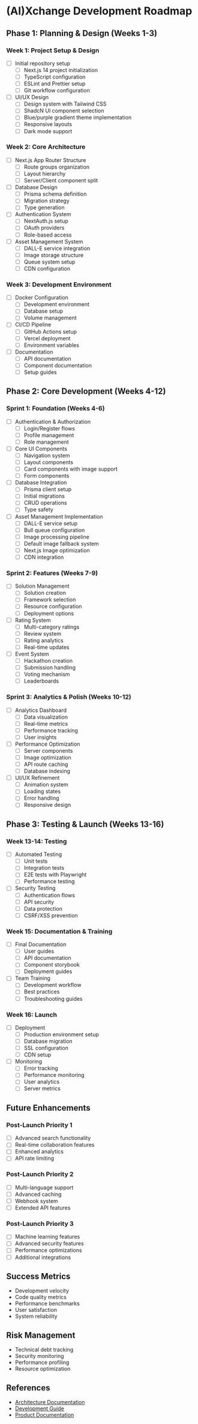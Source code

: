 # (AI)Xchange Development Roadmap

## Phase 1: Planning & Design (Weeks 1-3)

### Week 1: Project Setup & Design
- [ ] Initial repository setup
  - [ ] Next.js 14 project initialization
  - [ ] TypeScript configuration
  - [ ] ESLint and Prettier setup
  - [ ] Git workflow configuration
- [ ] UI/UX Design
  - [ ] Design system with Tailwind CSS
  - [ ] ShadcN UI component selection
  - [ ] Blue/purple gradient theme implementation
  - [ ] Responsive layouts
  - [ ] Dark mode support

### Week 2: Core Architecture
- [ ] Next.js App Router Structure
  - [ ] Route groups organization
  - [ ] Layout hierarchy
  - [ ] Server/Client component split
- [ ] Database Design
  - [ ] Prisma schema definition
  - [ ] Migration strategy
  - [ ] Type generation
- [ ] Authentication System
  - [ ] NextAuth.js setup
  - [ ] OAuth providers
  - [ ] Role-based access
- [ ] Asset Management System
  - [ ] DALL-E service integration
  - [ ] Image storage structure
  - [ ] Queue system setup
  - [ ] CDN configuration

### Week 3: Development Environment
- [ ] Docker Configuration
  - [ ] Development environment
  - [ ] Database setup
  - [ ] Volume management
- [ ] CI/CD Pipeline
  - [ ] GitHub Actions setup
  - [ ] Vercel deployment
  - [ ] Environment variables
- [ ] Documentation
  - [ ] API documentation
  - [ ] Component documentation
  - [ ] Setup guides

## Phase 2: Core Development (Weeks 4-12)

### Sprint 1: Foundation (Weeks 4-6)
- [ ] Authentication & Authorization
  - [ ] Login/Register flows
  - [ ] Profile management
  - [ ] Role management
- [ ] Core UI Components
  - [ ] Navigation system
  - [ ] Layout components
  - [ ] Card components with image support
  - [ ] Form components
- [ ] Database Integration
  - [ ] Prisma client setup
  - [ ] Initial migrations
  - [ ] CRUD operations
  - [ ] Type safety
- [ ] Asset Management Implementation
  - [ ] DALL-E service setup
  - [ ] Bull queue configuration
  - [ ] Image processing pipeline
  - [ ] Default image fallback system
  - [ ] Next.js Image optimization
  - [ ] CDN integration

### Sprint 2: Features (Weeks 7-9)
- [ ] Solution Management
  - [ ] Solution creation
  - [ ] Framework selection
  - [ ] Resource configuration
  - [ ] Deployment options
- [ ] Rating System
  - [ ] Multi-category ratings
  - [ ] Review system
  - [ ] Rating analytics
  - [ ] Real-time updates
- [ ] Event System
  - [ ] Hackathon creation
  - [ ] Submission handling
  - [ ] Voting mechanism
  - [ ] Leaderboards

### Sprint 3: Analytics & Polish (Weeks 10-12)
- [ ] Analytics Dashboard
  - [ ] Data visualization
  - [ ] Real-time metrics
  - [ ] Performance tracking
  - [ ] User insights
- [ ] Performance Optimization
  - [ ] Server components
  - [ ] Image optimization
  - [ ] API route caching
  - [ ] Database indexing
- [ ] UI/UX Refinement
  - [ ] Animation system
  - [ ] Loading states
  - [ ] Error handling
  - [ ] Responsive design

## Phase 3: Testing & Launch (Weeks 13-16)

### Week 13-14: Testing
- [ ] Automated Testing
  - [ ] Unit tests
  - [ ] Integration tests
  - [ ] E2E tests with Playwright
  - [ ] Performance testing
- [ ] Security Testing
  - [ ] Authentication flows
  - [ ] API security
  - [ ] Data protection
  - [ ] CSRF/XSS prevention

### Week 15: Documentation & Training
- [ ] Final Documentation
  - [ ] User guides
  - [ ] API documentation
  - [ ] Component storybook
  - [ ] Deployment guides
- [ ] Team Training
  - [ ] Development workflow
  - [ ] Best practices
  - [ ] Troubleshooting guides

### Week 16: Launch
- [ ] Deployment
  - [ ] Production environment setup
  - [ ] Database migration
  - [ ] SSL configuration
  - [ ] CDN setup
- [ ] Monitoring
  - [ ] Error tracking
  - [ ] Performance monitoring
  - [ ] User analytics
  - [ ] Server metrics

## Future Enhancements

### Post-Launch Priority 1
- [ ] Advanced search functionality
- [ ] Real-time collaboration features
- [ ] Enhanced analytics
- [ ] API rate limiting

### Post-Launch Priority 2
- [ ] Multi-language support
- [ ] Advanced caching
- [ ] Webhook system
- [ ] Extended API features

### Post-Launch Priority 3
- [ ] Machine learning features
- [ ] Advanced security features
- [ ] Performance optimizations
- [ ] Additional integrations

## Success Metrics
- Development velocity
- Code quality metrics
- Performance benchmarks
- User satisfaction
- System reliability

## Risk Management
- Technical debt tracking
- Security monitoring
- Performance profiling
- Resource optimization

## References
- [Architecture Documentation](../core/ARCHITECTURE.md)
- [Development Guide](../core/DEVELOPMENT.md)
- [Product Documentation](../core/PRODUCT.md)